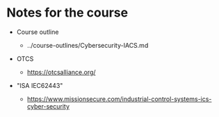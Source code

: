 # Notes for the course

* Course outline
  * ../course-outlines/Cybersecurity-IACS.md
* OTCS
  * https://otcsalliance.org/

* "ISA IEC62443" 
  * https://www.missionsecure.com/industrial-control-systems-ics-cyber-security